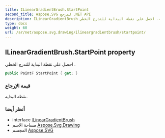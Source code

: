 ```yaml
---
title: ILinearGradientBrush.StartPoint
second_title: Aspose.SVG لمرجع .NET API
description: ILinearGradientBrush ملكية. احصل على نقطة البداية للتدرج الخطي .
type: docs
weight: 60
url: /ar/net/aspose.svg.drawing/ilineargradientbrush/startpoint/
---
```

## ILinearGradientBrush.StartPoint property

احصل على نقطة البداية للتدرج الخطي .

```csharp
public PointF StartPoint { get; }
```

### قيمة الإرجاع

نقطة البداية.

### أنظر أيضا

* interface [ILinearGradientBrush](../)
* مساحة الاسم [Aspose.Svg.Drawing](../../ilineargradientbrush/)
* المجسم [Aspose.SVG](../../../)


